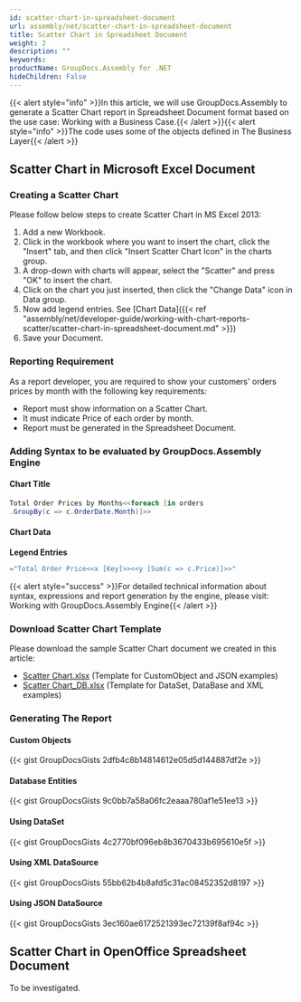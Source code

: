 ```yaml
---
id: scatter-chart-in-spreadsheet-document
url: assembly/net/scatter-chart-in-spreadsheet-document
title: Scatter Chart in Spreadsheet Document
weight: 2
description: ""
keywords: 
productName: GroupDocs.Assembly for .NET
hideChildren: False
---
```

{{< alert style="info" >}}In this article, we will use GroupDocs.Assembly to generate a Scatter Chart report in Spreadsheet Document format based on the use case: Working with a Business Case.{{< /alert >}}{{< alert style="info" >}}The code uses some of the objects defined in The Business Layer{{< /alert >}}

## Scatter Chart in Microsoft Excel Document

### Creating a Scatter Chart

Please follow below steps to create Scatter Chart in MS Excel 2013:

1.  Add a new Workbook.
2.  Click in the workbook where you want to insert the chart, click the "Insert" tab, and then click "Insert Scatter Chart Icon" in the charts group.
3.  A drop-down with charts will appear, select the "Scatter" and press "OK" to insert the chart.
4.  Click on the chart you just inserted, then click the "Change Data" icon in Data group.
5.  Now add legend entries. See [Chart Data]({{< ref "assembly/net/developer-guide/working-with-chart-reports-scatter/scatter-chart-in-spreadsheet-document.md" >}})
6.  Save your Document.

### Reporting Requirement

As a report developer, you are required to show your customers' orders prices by month with the following key requirements:

*   Report must show information on a Scatter Chart.
*   It must indicate Price of each order by month.
*   Report must be generated in the Spreadsheet Document.

### Adding Syntax to be evaluated by GroupDocs.Assembly Engine

#### Chart Title

```csharp
Total Order Prices by Months<<foreach [in orders
.GroupBy(c => c.OrderDate.Month)]>>

```

#### Chart Data

**Legend Entries**

```csharp
="Total Order Price<<x [Key]>><<y [Sum(c => c.Price)]>>"

```

{{< alert style="success" >}}For detailed technical information about syntax, expressions and report generation by the engine, please visit: Working with GroupDocs.Assembly Engine{{< /alert >}}

### Download Scatter Chart Template

Please download the sample Scatter Chart document we created in this article:

*   [Scatter Chart.xlsx](https://github.com/groupdocsassembly/GroupDocs_Assembly_NET/blob/master/Examples/Data/Source/Spreadsheet%20Templates/Scatter%20Chart.xlsx?raw=true) (Template for CustomObject and JSON examples) 
*   [Scatter Chart\_DB.xlsx](https://github.com/groupdocsassembly/GroupDocs_Assembly_NET/blob/master/Examples/Data/Source/Spreadsheet%20Templates/Scatter%20Chart_DB.xlsx?raw=true) (Template for DataSet, DataBase and XML examples)

### Generating The Report

#### Custom Objects

{{< gist GroupDocsGists 2dfb4c8b14814612e05d5d144887df2e >}}



#### Database Entities

{{< gist GroupDocsGists 9c0bb7a58a06fc2eaaa780af1e51ee13 >}}



#### Using DataSet

{{< gist GroupDocsGists 4c2770bf096eb8b3670433b695610e5f >}}



#### Using XML DataSource

{{< gist GroupDocsGists 55bb62b4b8afd5c31ac08452352d8197 >}}



#### Using JSON DataSource

{{< gist GroupDocsGists 3ec160ae6172521393ec72139f8af94c >}}



## Scatter Chart in OpenOffice Spreadsheet Document

To be investigated.
